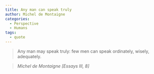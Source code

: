 ```yaml
---
title: Any man can speak truly
author: Michel de Montaigne
categories:
  - Perspective
  - Humans
tags:
  - quote
---
```


> Any man may speak truly: few men can speak ordinately, wisely, adequately. 

> <cite>Michel de Montaigne [Essays III, 8]</cite>
